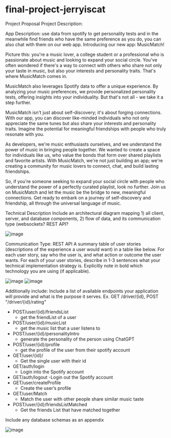 # final-project-jerryiscat
Project Proposal
Project Description:

App Description: use data from spotify to get personality tests and in the meanwhile find friends who have the same preference as you do, you can also chat with them on our web app.
Introducing our new app: MusicMatch!

Picture this: you're a music lover, a college student or a professional who is passionate about music and looking to expand your social circle. You've often wondered if there's a way to connect with others who share not only your taste in music, but also your interests and personality traits. That's where MusicMatch comes in.

MusicMatch also leverages Spotify data to offer a unique experience. By analyzing your music preferences, we provide personalized personality tests, offering insights into your individuality. But that's not all - we take it a step further.

MusicMatch isn't just about self-discovery; it's about forging connections. With our app, you can discover like-minded individuals who not only appreciate the same tunes but also share your interests and personality traits. Imagine the potential for meaningful friendships with people who truly resonate with you.

As developers, we're music enthusiasts ourselves, and we understand the power of music in bringing people together. We wanted to create a space for individuals like us, who value the bonds that form over shared playlists and favorite artists. With MusicMatch, we're not just building an app; we're creating a community for music lovers to connect, chat, and build lasting friendships.

So, if you're someone seeking to expand your social circle with people who understand the power of a perfectly curated playlist, look no further. Join us on MusicMatch and let the music be the bridge to new, meaningful connections. Get ready to embark on a journey of self-discovery and friendship, all through the universal language of music.


Technical Description
Include an architectural diagram mapping 1) all client, server, and database components, 2) flow of data, and its communication type (websockets? REST API?

![image](https://github.com/info441-wi23/final-project-jerryiscat/assets/91921275/8671bd10-74b5-4e3b-bf89-325195bd9552)

Communication Type: REST API
A summary table of user stories (descriptions of the experience a user would want) in a table like below.
For each user story, say who the user is, and what action or outcome the user wants.
For each of your user stories, describe in 1-3 sentences what your technical implementation strategy is. Explicitly note in bold which technology you are using (if applicable). 

![image](https://github.com/info441-wi23/final-project-jerryiscat/assets/91921275/5f252d22-1751-4076-833f-a89d5c70de2a)
![image](https://github.com/info441-wi23/final-project-jerryiscat/assets/91921275/a551f1b1-a1e3-4c44-98ca-a5c47fa81983)

Additionally include:
Include a list of available endpoints your application will provide and what is the purpose it serves. Ex. GET /driver/{id}, POST "/driver/{id}/rating"
- POST/user/{id}/friendsList
  - get the friendList of a user
- POST/user/{id}/musicList             
  - get the music list that  a user listens to
- POST/user/{id}/personalityIntro    
  - generate the personality of the person using ChatGPT
- POST/user/{id}/profile  
  - get the profile of the user from their spotify account
- GET/user/{id}/
  - Get the single user with their id
- GET/auth/login
  - Login into the Spotify account
- GET/auth/logout
  -Login out the Spotify account
- GET/user/createProfile
  - Create the user’s profile
- GET/user/Match
  - Match the user with other people share similar music taste
- POST/user/{id}/friendsListMatched
  - Get the friends List that have matched together

Include any database schemas as an appendix

![image](https://github.com/info441-wi23/final-project-jerryiscat/assets/91921275/1b2ae60d-f1f6-4efa-8399-bbd4473bcc5b)
